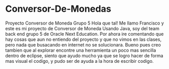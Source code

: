 # Conversor-De-Monedas
Proyecto Conversor de Moneda Grupo 5 
Hola que tal! Me llamo Francisco y este es mi proyecto de Conversor de Moneda Usando Java, soy del team back end grupo 5 de Oracle Next Education.
Por ahora ire comentando que hay cosas que aun no entiendo del proyecto y que no vimos en las clases, pero nada que busacando en internet no se solucionara.
Bueno pues creo tambien que al explorar encontre una herramienta un poco mas sencilla dentro de eclipse, siento que ayudo mucho ya que se logro hacer de 
forma mas visual el codigo, y pudo ser de ayuda a la hora de escribir codigo.








